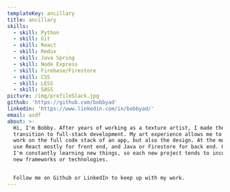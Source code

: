 ```yaml
---
templateKey: ancillary
title: ancillary
skills:
  - skill: Python
  - skill: Git
  - skill: React
  - skill: Redux
  - skill: Java Spring
  - skill: Node Express
  - skill: Firebase/Firestore
  - skill: CSS
  - skill: LESS
  - skill: SASS
picture: /img/profileSlack.jpg
github: 'https://github.com/bobbyad'
linkedin: 'https://www.linkedin.com/in/bobbyad/'
email: asdf
about: >-
  Hi, I'm Bobby. After years of working as a texture artist, I made the
  transition to full-stack development. My art experience allows me to not only
  work on the full code stack of an app, but also the design. At the moment I
  use React mostly for front end, and Java or Firestore for back end. However,
  I'm constantly learning new things, so each new project tends to incorporate
  new frameworks or technologies. 


  Follow me on Github or LinkedIn to keep up with my work.
---
```


